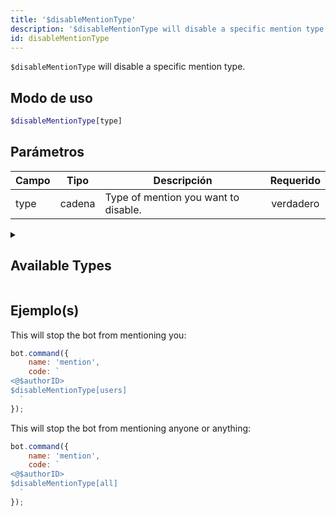 ```yaml
---
title: '$disableMentionType'
description: '$disableMentionType will disable a specific mention type.'
id: disableMentionType
---
```


`$disableMentionType` will disable a specific mention type.

## Modo de uso

```php
$disableMentionType[type]
```

## Parámetros

| Campo | Tipo   | Descripción                          | Requerido |
| ----- | ------ | ------------------------------------ |:---------:|
| type  | cadena | Type of mention you want to disable. | verdadero |

<details>
  <summary> <h2> Available Types </h2></summary>

| Tipo     | Descripción                         |
| -------- | ----------------------------------- |
| everyone | `@everyone` and `@here` mentions.   |
| users    | All user mentions.                  |
| roles    | All role mentions.                  |
| all      | Roles, users and any other mention. |

</details>

## Ejemplo(s)

This will stop the bot from mentioning you:

```javascript
bot.command({
    name: 'mention',
    code: `
<@$authorID>
$disableMentionType[users] 
  `
});
```

This will stop the bot from mentioning anyone or anything:

```javascript
bot.command({
    name: 'mention',
    code: `
<@$authorID>
$disableMentionType[all] 
  `
});
```

